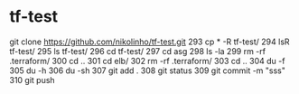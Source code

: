# tf-test

git clone https://github.com/nikolinho/tf-test.git
  293  cp * -R tf-test/
  294  lsR tf-test/
  295  ls tf-test/
  296  cd tf-test/
  297  cd asg
  298  ls -la
  299  rm -rf .terraform/
  300  cd ..
  301  cd elb/
  302  rm -rf .terraform/
  303  cd ..
  304  du -f
  305  du -h
  306  du -sh
  307  git add .
  308  git status
  309  git commit -m "sss"
  310  git push
